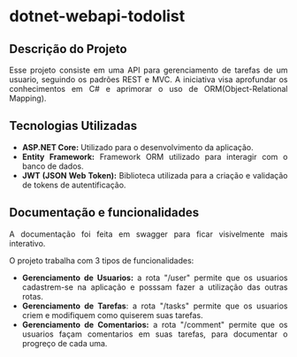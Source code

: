 # dotnet-webapi-todolist
<div style="text-align: justify">
  
## Descrição do Projeto
<p>Esse projeto consiste em uma API para gerenciamento de tarefas de um usuario, seguindo os padrões REST e MVC. A iniciativa visa aprofundar os conhecimentos em C# e aprimorar o uso de ORM(Object-Relational Mapping).</p>

## Tecnologias Utilizadas
- **ASP.NET Core:** Utilizado para o desenvolvimento da aplicação.
- **Entity Framework:** Framework ORM utilizado para interagir com o banco de dados.
- **JWT (JSON Web Token):** Biblioteca utilizada para a criação e validação de tokens de autentificação.

## Documentação e funcionalidades
<p>A documentação foi feita em swagger para ficar visivelmente mais interativo.</p>
<p>O projeto trabalha com 3 tipos de funcionalidades: </p>

- **Gerenciamento de Usuarios:** a rota "/user" permite que os usuarios cadastrem-se na aplicação e posssam fazer a utilização das outras rotas.
- **Gerenciamento de Tarefas**: a rota "/tasks" permite que os usuarios criem e modifiquem como quiserem suas tarefas.
- **Gerenciamento de Comentarios:** a rota "/comment" permite que os usuarios façam comentarios em suas tarefas, para documentar o progreço de cada uma. 
</div>


